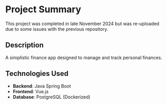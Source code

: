 # Project Summary

This project was completed in late November 2024 but was re-uploaded due to some issues with the previous repository.

## Description

A simplistic finance app designed to manage and track personal finances.

## Technologies Used

- **Backend**: Java Spring Boot
- **Frontend**: Vue.js
- **Database**: PostgreSQL (Dockerized)

